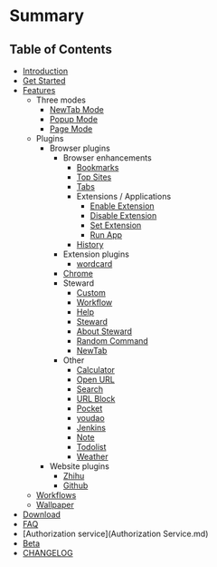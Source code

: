 # Summary

## Table of Contents
* [Introduction](README.md)
* [Get Started](guide.md)
* [Features](features.md)
    * Three modes
        * [NewTab Mode](modes/NewTab-Mode.md)
        * [Popup Mode](modes/Popup-Mode.md)
        * [Page Mode](modes/Page-Mode.md)
    * Plugins
        * Browser plugins
            * Browser enhancements
                * [Bookmarks](plugins/browser/Bookmarks.md)
                * [Top Sites](plugins/browser/Top-Sites.md)
                * [Tabs](plugins/browser/Tabs.md)
                * Extensions / Applications
                    * [Enable Extension](plugins/browser/Enable-Extension.md)
                    * [Disable Extension](plugins/browser/Disable-Extension.md)
                    * [Set Extension](plugins/browser/Set-Extension.md)
                    * [Run App](plugins/browser/Run-App.md)
                * [History](plugins/browser/History.md)
            * Extension plugins
                * [wordcard](plugins/browser/extension/wordcard.md)
            * [Chrome](plugins/browser/Chrome.md)
            * Steward
                * [Custom](plugins/browser/Custom.md)
                * [Workflow](plugins/browser/Workflow.md)
                * [Help](plugins/browser/Help.md)
                * [Steward](plugins/browser/Steward.md)
                * [About Steward](plugins/browser/About-Steward.md)
                * [Random Command](plugins/browser/Random-Commands.md)
                * [NewTab](plugins/browser/newtab.md)
            * Other
                * [Calculator](plugins/browser/Calculator.md)
                * [Open URL](plugins/browser/Open-Url.md)
                * [Search](plugins/browser/Search.md)
                * [URL Block](plugins/browser/URL-Block.md)
                * [Pocket](plugins/browser/Pocket.md)
                * [youdao](plugins/browser/youdao.md)
                * [Jenkins](plugins/browser/Jenkins.md)
                * [Note](plugins/browser/Note.md)
                * [Todolist](plugins/browser/Todolist.md)
                * [Weather](plugins/browser/Weather.md)
        * Website plugins
            * [Zhihu](plugins/website/Zhihu.md)
            * [Github](plugins/website/Github.md)
    * [Workflows](Workflows.md)
    * [Wallpaper](wallpaper.md)
* [Download](download.md)
* [FAQ](FAQ.md)
* [Authorization service](Authorization Service.md)
* [Beta](Beta.md)
* [CHANGELOG](CHANGELOG.md)

